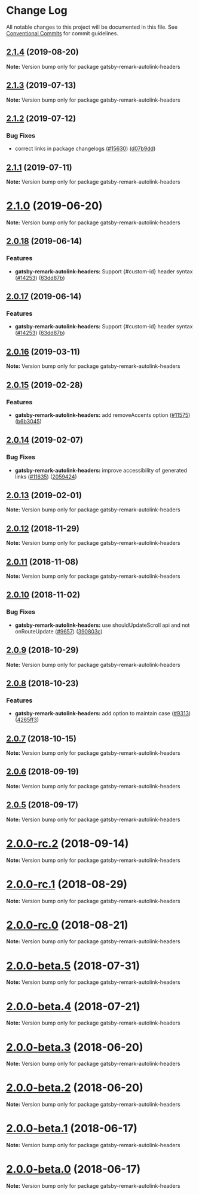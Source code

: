 # Change Log

All notable changes to this project will be documented in this file.
See [Conventional Commits](https://conventionalcommits.org) for commit guidelines.

## [2.1.4](https://github.com/gatsbyjs/gatsby/compare/gatsby-remark-autolink-headers@2.1.3...gatsby-remark-autolink-headers@2.1.4) (2019-08-20)

**Note:** Version bump only for package gatsby-remark-autolink-headers

## [2.1.3](https://github.com/gatsbyjs/gatsby/compare/gatsby-remark-autolink-headers@2.1.2...gatsby-remark-autolink-headers@2.1.3) (2019-07-13)

**Note:** Version bump only for package gatsby-remark-autolink-headers

## [2.1.2](https://github.com/gatsbyjs/gatsby/compare/gatsby-remark-autolink-headers@2.1.1...gatsby-remark-autolink-headers@2.1.2) (2019-07-12)

### Bug Fixes

- correct links in package changelogs ([#15630](https://github.com/gatsbyjs/gatsby/issues/15630)) ([d07b9dd](https://github.com/gatsbyjs/gatsby/commit/d07b9dd))

## [2.1.1](https://github.com/gatsbyjs/gatsby/compare/gatsby-remark-autolink-headers@2.1.0...gatsby-remark-autolink-headers@2.1.1) (2019-07-11)

**Note:** Version bump only for package gatsby-remark-autolink-headers

# [2.1.0](https://github.com/gatsbyjs/gatsby/compare/gatsby-remark-autolink-headers@2.0.18...gatsby-remark-autolink-headers@2.1.0) (2019-06-20)

**Note:** Version bump only for package gatsby-remark-autolink-headers

## [2.0.18](https://github.com/gatsbyjs/gatsby/compare/gatsby-remark-autolink-headers@2.0.16...gatsby-remark-autolink-headers@2.0.18) (2019-06-14)

### Features

- **gatsby-remark-autolink-headers:** Support {#custom-id} header syntax ([#14253](https://github.com/gatsbyjs/gatsby/issues/14253)) ([63dd87b](https://github.com/gatsbyjs/gatsby/commit/63dd87b))

## [2.0.17](https://github.com/gatsbyjs/gatsby/compare/gatsby-remark-autolink-headers@2.0.16...gatsby-remark-autolink-headers@2.0.17) (2019-06-14)

### Features

- **gatsby-remark-autolink-headers:** Support {#custom-id} header syntax ([#14253](https://github.com/gatsbyjs/gatsby/issues/14253)) ([63dd87b](https://github.com/gatsbyjs/gatsby/commit/63dd87b))

## [2.0.16](https://github.com/gatsbyjs/gatsby/compare/gatsby-remark-autolink-headers@2.0.15...gatsby-remark-autolink-headers@2.0.16) (2019-03-11)

**Note:** Version bump only for package gatsby-remark-autolink-headers

## [2.0.15](https://github.com/gatsbyjs/gatsby/compare/gatsby-remark-autolink-headers@2.0.14...gatsby-remark-autolink-headers@2.0.15) (2019-02-28)

### Features

- **gatsby-remark-autolink-headers:** add removeAccents option ([#11575](https://github.com/gatsbyjs/gatsby/issues/11575)) ([b6b3045](https://github.com/gatsbyjs/gatsby/commit/b6b3045))

## [2.0.14](https://github.com/gatsbyjs/gatsby/compare/gatsby-remark-autolink-headers@2.0.13...gatsby-remark-autolink-headers@2.0.14) (2019-02-07)

### Bug Fixes

- **gatsby-remark-autolink-headers:** improve accessibility of generated links ([#11635](https://github.com/gatsbyjs/gatsby/issues/11635)) ([2059424](https://github.com/gatsbyjs/gatsby/commit/2059424))

## [2.0.13](https://github.com/gatsbyjs/gatsby/compare/gatsby-remark-autolink-headers@2.0.12...gatsby-remark-autolink-headers@2.0.13) (2019-02-01)

**Note:** Version bump only for package gatsby-remark-autolink-headers

<a name="2.0.12"></a>

## [2.0.12](https://github.com/gatsbyjs/gatsby/compare/gatsby-remark-autolink-headers@2.0.11...gatsby-remark-autolink-headers@2.0.12) (2018-11-29)

**Note:** Version bump only for package gatsby-remark-autolink-headers

<a name="2.0.11"></a>

## [2.0.11](https://github.com/gatsbyjs/gatsby/compare/gatsby-remark-autolink-headers@2.0.10...gatsby-remark-autolink-headers@2.0.11) (2018-11-08)

**Note:** Version bump only for package gatsby-remark-autolink-headers

<a name="2.0.10"></a>

## [2.0.10](https://github.com/gatsbyjs/gatsby/compare/gatsby-remark-autolink-headers@2.0.9...gatsby-remark-autolink-headers@2.0.10) (2018-11-02)

### Bug Fixes

- **gatsby-remark-autolink-headers:** use shouldUpdateScroll api and not onRouteUpdate ([#9657](https://github.com/gatsbyjs/gatsby/issues/9657)) ([390803c](https://github.com/gatsbyjs/gatsby/commit/390803c))

<a name="2.0.9"></a>

## [2.0.9](https://github.com/gatsbyjs/gatsby/compare/gatsby-remark-autolink-headers@2.0.8...gatsby-remark-autolink-headers@2.0.9) (2018-10-29)

**Note:** Version bump only for package gatsby-remark-autolink-headers

<a name="2.0.8"></a>

## [2.0.8](https://github.com/gatsbyjs/gatsby/compare/gatsby-remark-autolink-headers@2.0.7...gatsby-remark-autolink-headers@2.0.8) (2018-10-23)

### Features

- **gatsby-remark-autolink-headers:** add option to maintain case ([#9313](https://github.com/gatsbyjs/gatsby/issues/9313)) ([4265ff3](https://github.com/gatsbyjs/gatsby/commit/4265ff3))

<a name="2.0.7"></a>

## [2.0.7](https://github.com/gatsbyjs/gatsby/compare/gatsby-remark-autolink-headers@2.0.6...gatsby-remark-autolink-headers@2.0.7) (2018-10-15)

**Note:** Version bump only for package gatsby-remark-autolink-headers

<a name="2.0.6"></a>

## [2.0.6](https://github.com/gatsbyjs/gatsby/compare/gatsby-remark-autolink-headers@2.0.5...gatsby-remark-autolink-headers@2.0.6) (2018-09-19)

**Note:** Version bump only for package gatsby-remark-autolink-headers

<a name="2.0.5"></a>

## [2.0.5](https://github.com/gatsbyjs/gatsby/compare/gatsby-remark-autolink-headers@2.0.0-rc.2...gatsby-remark-autolink-headers@2.0.5) (2018-09-17)

**Note:** Version bump only for package gatsby-remark-autolink-headers

<a name="2.0.0-rc.2"></a>

# [2.0.0-rc.2](https://github.com/gatsbyjs/gatsby/compare/gatsby-remark-autolink-headers@2.0.0-rc.1...gatsby-remark-autolink-headers@2.0.0-rc.2) (2018-09-14)

**Note:** Version bump only for package gatsby-remark-autolink-headers

<a name="2.0.0-rc.1"></a>

# [2.0.0-rc.1](https://github.com/gatsbyjs/gatsby/compare/gatsby-remark-autolink-headers@2.0.0-rc.0...gatsby-remark-autolink-headers@2.0.0-rc.1) (2018-08-29)

**Note:** Version bump only for package gatsby-remark-autolink-headers

<a name="2.0.0-rc.0"></a>

# [2.0.0-rc.0](https://github.com/gatsbyjs/gatsby/compare/gatsby-remark-autolink-headers@2.0.0-beta.5...gatsby-remark-autolink-headers@2.0.0-rc.0) (2018-08-21)

**Note:** Version bump only for package gatsby-remark-autolink-headers

<a name="2.0.0-beta.5"></a>

# [2.0.0-beta.5](https://github.com/gatsbyjs/gatsby/compare/gatsby-remark-autolink-headers@2.0.0-beta.4...gatsby-remark-autolink-headers@2.0.0-beta.5) (2018-07-31)

**Note:** Version bump only for package gatsby-remark-autolink-headers

<a name="2.0.0-beta.4"></a>

# [2.0.0-beta.4](https://github.com/gatsbyjs/gatsby/compare/gatsby-remark-autolink-headers@2.0.0-beta.3...gatsby-remark-autolink-headers@2.0.0-beta.4) (2018-07-21)

**Note:** Version bump only for package gatsby-remark-autolink-headers

<a name="2.0.0-beta.3"></a>

# [2.0.0-beta.3](https://github.com/gatsbyjs/gatsby/compare/gatsby-remark-autolink-headers@2.0.0-beta.2...gatsby-remark-autolink-headers@2.0.0-beta.3) (2018-06-20)

**Note:** Version bump only for package gatsby-remark-autolink-headers

<a name="2.0.0-beta.2"></a>

# [2.0.0-beta.2](https://github.com/gatsbyjs/gatsby/compare/gatsby-remark-autolink-headers@2.0.0-beta.1...gatsby-remark-autolink-headers@2.0.0-beta.2) (2018-06-20)

**Note:** Version bump only for package gatsby-remark-autolink-headers

<a name="2.0.0-beta.1"></a>

# [2.0.0-beta.1](https://github.com/gatsbyjs/gatsby/compare/gatsby-remark-autolink-headers@2.0.0-beta.0...gatsby-remark-autolink-headers@2.0.0-beta.1) (2018-06-17)

**Note:** Version bump only for package gatsby-remark-autolink-headers

<a name="2.0.0-beta.0"></a>

# [2.0.0-beta.0](https://github.com/gatsbyjs/gatsby/compare/gatsby-remark-autolink-headers@1.4.19...gatsby-remark-autolink-headers@2.0.0-beta.0) (2018-06-17)

**Note:** Version bump only for package gatsby-remark-autolink-headers
